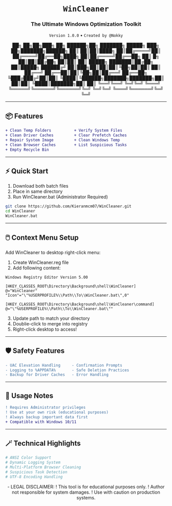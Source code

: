 <div align="center">
  
# `WinCleaner`  
### The Ultimate Windows Optimization Toolkit  
`Version 1.0.0` • `Created by @Nokky`  
  


██╗    ██╗██╗███╗   ██╗ ██████╗██╗     ███████╗ █████╗ ███╗   ██╗███████╗██████╗ 
██║    ██║██║████╗  ██║██╔════╝██║     ██╔════╝██╔══██╗████╗  ██║██╔════╝██╔══██╗
██║ █╗ ██║██║██╔██╗ ██║██║     ██║     █████╗  ███████║██╔██╗ ██║█████╗  ██████╔╝
██║███╗██║██║██║╚██╗██║██║     ██║     ██╔══╝  ██╔══██║██║╚██╗██║██╔══╝  ██╔══██╗
╚███╔███╔╝██║██║ ╚████║╚██████╗███████╗███████╗██║  ██║██║ ╚████║███████╗██║  ██║
 ╚══╝╚══╝ ╚═╝╚═╝  ╚═══╝ ╚═════╝╚══════╝╚══════╝╚═╝  ╚═╝╚═╝  ╚═══╝╚══════╝╚═╝  ╚═╝
                                                                                 

  
</div>

---

## 📦 Features
```diff
+ Clean Temp Folders          + Verify System Files
+ Clean Driver Caches         + Clear Prefetch Caches
+ Repair System Image         + Clean Windows Temp
+ Clean Browser Caches        + List Suspicious Tasks
+ Empty Recycle Bin
```

---

## ⚡ Quick Start
1. Download both batch files
2. Place in same directory
3. Run WinCleaner.bat (Administrator Required)
```bash
git clone https://github.com/Kieranmcm07/WinCleaner.git
cd WinCleaner
WinCleaner.bat
```

---

## 🖱️ Context Menu Setup
Add WinCleaner to desktop right-click menu:
1. Create WinCleaner.reg file
2. Add following content:
```reg
Windows Registry Editor Version 5.00

[HKEY_CLASSES_ROOT\Directory\Background\shell\WinCleaner]
@="WinCleaner"
"Icon"="\"%USERPROFILE%\\Path\\To\\WinCleaner.bat\",0"

[HKEY_CLASSES_ROOT\Directory\Background\shell\WinCleaner\command]
@="\"%USERPROFILE%\\Path\\To\\WinCleaner.bat\""
```
3. Update path to match your directory
4. Doublie-click to merge into registry
5. Right-click desktop to access!

---

## 🛡️ Safety Features
```diff
- UAC Elevation Handling     - Confirmation Prompts
- Logging to %APPDATA%       - Safe Deletion Practices
- Backup for Driver Caches   - Error Handling
```

---

## 📝 Usage Notes
```diff
! Requires Administrator privileges
! Use at your own risk (educational purposes)
! Always backup important data first
+ Compatible with Windows 10/11
```

---

## 🪄 Technical Highlights
```py
# ANSI Color Support
# Dynamic Logging System
# Multi-Platform Browser Cleaning
# Suspicious Task Detection
# UTF-8 Encoding Handling
```

<div align="center">
- LEGAL DISCLAIMER: 
! This tool is for educational purposes only.
! Author not responsible for system damages.
! Use with caution on production systems.
</div>
